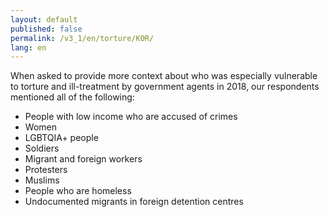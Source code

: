 ```yaml
---
layout: default
published: false
permalink: /v3_1/en/torture/KOR/
lang: en
---
```


When asked to provide more context about who was especially vulnerable to torture and ill-treatment by government agents in 2018, our respondents mentioned all of the following:
-	People with low income who are accused of crimes 
-	Women
-	LGBTQIA+ people
-	Soldiers
-	Migrant and foreign workers
-	Protesters
-	Muslims
-	People who are homeless
-	Undocumented migrants in foreign detention centres

